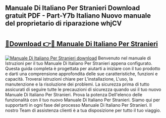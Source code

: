 ## Manuale Di Italiano Per Stranieri Download gratuit PDF - Part-Y7b Italiano Nuovo manuale del proprietario di riparazione whjCV

# <h2><a href="http://dfgyxl.blite.top/?on=Manuale+Di+Italiano+Per+Stranieri">🔗Download 👉🔴 Manuale Di Italiano Per Stranieri</a></h2>

[![Manuale Di Italiano Per Stranieri download](https://i.imgur.com/lujVjoI.png)](http://dfgyxl.blite.top/?on=Manuale+Di+Italiano+Per+Stranieri)
Benvenuto nel manuale di Istruzioni per il tuo Manuale Di Italiano Per Stranieri appena configurato. Questa guida completa è progettata per aiutarti a iniziare con il tuo prodotto e darti una comprensione approfondita delle sue caratteristiche, funzioni e capacità. Troverai istruzioni chiare per L'installazione, L'uso, la manutenzione e la risoluzione dei problemi. La sicurezza prima di tutto assicurati di seguire tutte le precauzioni di sicurezza quando usi il tuo nuovo Manuale Di Italiano Per Stranieri. Prova la potenza Dell'elenco delle funzionalità con il tuo nuovo Manuale Di Italiano Per Stranieri. Siamo qui per supportarti in ogni fase del processo Manuale Di Italiano Per Stranieri. Il nostro Team di assistenza clienti è a tua disposizione per tutto il tuo viaggio.
